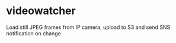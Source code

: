 videowatcher
============

Load still JPEG frames from IP camera, upload to S3 and send SNS notification on change